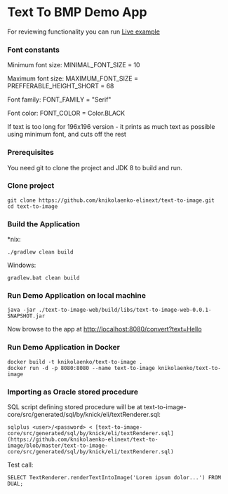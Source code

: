 # Text To BMP Demo App

For reviewing functionality you can run [Live example](http://139.59.147.15:8080/convert?text=Lorem%20ipsum%20dolor%20sit%20amet,%20consectetur%20adipiscing%20elit.%20Aliquam%20non%20massa%20consequat,%20tristique%20est%20vitae,%20luctus%20ante.%20Cras%20a%20aliquam%20sapien,%20ut%20faucibus%20enim.%20Nam%20ligula%20ante,%20varius%20sed%20ultricies%20non,%20hendrerit%20vitae%20lacus.%20Integer%20non%20elit%20vitae%20felis%20blandit%20blandit.%20Etiam%20venenatis%20massa%20quis%20odio%20sodales%20cursus.%20Sed%20et%20fermentum%20nisl.%20Etiam%20id%20porttitor%20nunc.)

### Font constants

Minimum font size: MINIMAL_FONT_SIZE = 10

Maximum font size: MAXIMUM_FONT_SIZE = PREFFERABLE_HEIGHT_SHORT = 68

Font family: FONT_FAMILY = "Serif"

Font color: FONT_COLOR = Color.BLACK

If text is too long for 196x196 version - it prints as much text as possible using minimum font, and cuts off the rest


### Prerequisites

You need git to clone the project and JDK 8 to build and run.

### Clone project

```
git clone https://github.com/knikolaenko-elinext/text-to-image.git
cd text-to-image
```
	
### Build the Application

*nix:
```
./gradlew clean build
```

Windows:
```
gradlew.bat clean build
```

### Run Demo Application on local machine

```
java -jar ./text-to-image-web/build/libs/text-to-image-web-0.0.1-SNAPSHOT.jar
```
Now browse to the app at [http://localhost:8080/convert?text=Hello](http://localhost:8080/convert?text=Hello)

### Run Demo Application in Docker

```
docker build -t knikolaenko/text-to-image .
docker run -d -p 8080:8080 --name text-to-image knikolaenko/text-to-image 
```

### Importing as Oracle stored procedure

SQL script defining stored procedure will be at text-to-image-core/src/generated/sql/by/knick/eli/textRenderer.sql:
```
sqlplus <user>/<password> < [text-to-image-core/src/generated/sql/by/knick/eli/textRenderer.sql](https://github.com/knikolaenko-elinext/text-to-image/blob/master/text-to-image-core/src/generated/sql/by/knick/eli/textRenderer.sql)
```

Test call:
```
SELECT TextRenderer.renderTextIntoImage('Lorem ipsum dolor...') FROM DUAL;
```
